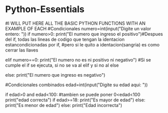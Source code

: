 # Python-Essentials
#I WILL PUT HERE ALL THE BASIC PYTHON FUNCTIONS WITH AN EXAMPLE OF EACH
#Condicionales
numero=int(input("Digite un valor entero: "))
if numero>0:
    print("El numero que ingreso el positivo")#Despues del if, todas las lineas de codigo que tengan la identacion estancondicionadas por if,
    #pero si le quito a identacion(sangria) es como cerrar las llaves

elif numero==0:
    print("El numero no es ni positivo ni negativo")
#Si se cumple el if se ejecuta, si no se va al elif y si no al else

else:
    print("El numero que ingreso es negativo")

#Condicionales combinados
edad=int(input("Digite su edad aqui: "))

if edad>0 and edad<100: #tambien se puede poner 0<edad<100
    print("edad correcta")
    if edad>=18:
        print("Es mayor de edad")
    else:
        print("Es menor de edad")
else:
    print("Edad incorrecta")
